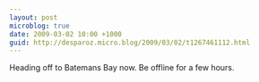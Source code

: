 ```yaml
---
layout: post
microblog: true
date: 2009-03-02 10:00 +1000
guid: http://desparoz.micro.blog/2009/03/02/t1267461112.html
---
```

Heading off to Batemans Bay now.  Be offline for a few hours.
